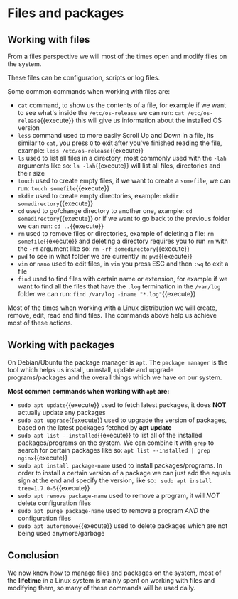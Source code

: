 # Files and packages

## Working with files

From a files perspective we will most of the times open and modify files on the system.

These files can be configuration, scripts or log files.


Some common commands when working with files are:

  - `cat` command, to show us the contents of a file, for example if we want to see what's inside the `/etc/os-release` we can run: `cat /etc/os-release`{{execute}} this will give us information about the installed OS version
  - `less` command used to more easily Scroll Up and Down in a file, its similar to `cat`, you press `Q` to exit after you've finished reading the file, example: `less /etc/os-release`{{execute}}
  - `ls` used to list all files in a directory, most commonly used with the `-lah` arguments like so: `ls -lah`{{execute}} will list all files, directories and their size
  - `touch` used to create empty files, if we want to create a `somefile`, we can run: `touch somefile`{{execute}}
  - `mkdir` used to create empty directories, example: `mkdir somedirectory`{{execute}}
  - `cd` used to go/change directory to another one, example: `cd somedirectory`{{execute}} or if we want to go back to the previous folder we can run: `cd ..`{{execute}}
  - `rm` used to remove files or directories, example of deleting a file: `rm somefile`{{execute}} and deleting a directory requires you to run `rm` with the `-rf` argument like so: `rm -rf somedirectory`{{execute}}
  - `pwd` to see in what folder we are currently in: `pwd`{{execute}}
  - `vim` or `nano` used to edit files, in `vim` you press ESC and then `:wq` to exit a file
  - `find` used to find files with certain name or extension, for example if we want to find all the files that have the `.log` termination in the `/var/log` folder we can run: `find /var/log -iname "*.log"`{{execute}}

Most of the times when working with a Linux distribution we will create, remove, edit, read and find files. The commands above help us achieve most of these actions.


## Working with packages

On Debian/Ubuntu the package manager is `apt`. The `package manager` is the tool which helps us install, uninstall, update and upgrade programs/packages and the overall things which we have on our system.

**Most common commands when working with `apt` are:**

  - `sudo apt update`{{execute}} used to fetch latest packages, it does **NOT** actually update any packages
  - `sudo apt upgrade`{{execute}} used to upgrade the version of packages, based on the latest packages fetched by **apt update**
  - `sudo apt list --installed`{{execute}} to list all of the installed packages/programs on the system. We can combine it with `grep` to search for certain packages like so: `apt list --installed | grep nginx`{{execute}}
  - `sudo apt install package-name` used to install packages/programs. In order to install a certain version of a package we can just add the equals sign at the end and specify the version, like so: ` sudo apt install tree=1.7.0-5`{{execute}}
  - `sudo apt remove package-name` used to remove a program, it will *NOT* delete configuration files
  - `sudo apt purge package-name` used to remove a program *AND* the configuration files
  - `sudo apt autoremove`{{execute}} used to delete packages which are not being used anymore/garbage


## Conclusion

We now know how to manage files and packages on the system, most of the **lifetime** in a Linux system is mainly spent on working with files and modifying them, so many of these commands will be used daily.

